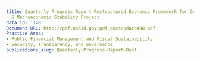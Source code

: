```yaml
---
title: Quarterly Progress Report Restructured Economic Framework for Openness, Reform
  & Macroeconomic Stability Project
data_id: '140'
Document URL: http://pdf.usaid.gov/pdf_docs/pdaco498.pdf
Practice Area:
- Public Financial Management and Fiscal Sustainability
- Security, Transparency, and Governance
publications_slug: Quarterly-Progress-Report-Rest
---
```


